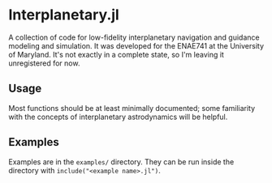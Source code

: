 # Interplanetary.jl

A collection of code for low-fidelity interplanetary navigation and guidance modeling and simulation. It was developed for the ENAE741 at the University of Maryland. It's not exactly in a complete state, so I'm leaving it unregistered for now.

## Usage
Most functions should be at least minimally documented; some familiarity with the concepts of interplanetary astrodynamics will be helpful.

## Examples
Examples are in the `examples/` directory. They can be run inside the directory with `include("<example name>.jl")`.
